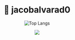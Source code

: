<h1 align="center">👋 jacobalvarad0</h1>

<div align="center">

![Top Langs](https://github-readme-stats.vercel.app/api/top-langs/?username=jacobalvarad0&layout=compact)

</div>

<div align="center">
  <a href="https://github.com/antonkomarev/github-profile-views-counter"><img src="https://komarev.com/ghpvc/?username=jacobalvarad0&color=grey&style=for-the-badge"></a>
</div>
